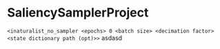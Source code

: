 # SaliencySamplerProject
`<inaturalist_no_sampler <epochs> 0 <batch size> <decimation factor> <state dictionary path (opt)>>` asdasd
